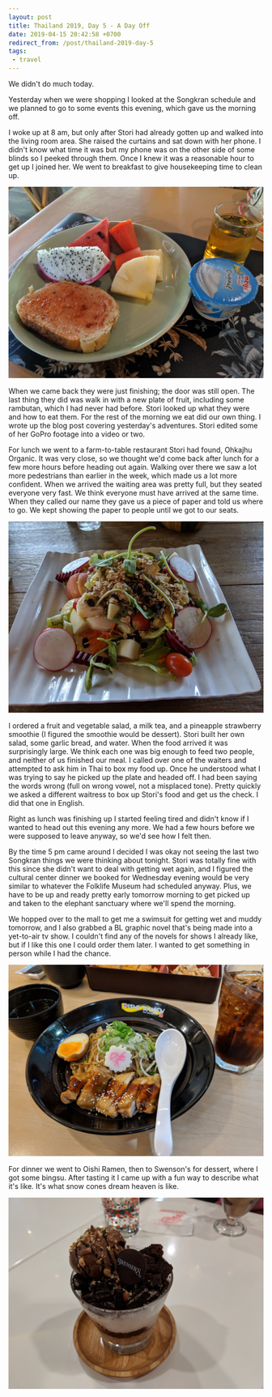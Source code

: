 ```yaml
---
layout: post
title: Thailand 2019, Day 5 - A Day Off
date: 2019-04-15 20:42:58 +0700
redirect_from: /post/thailand-2019-day-5
tags:
 - travel
---
```


We didn't do much today.

Yesterday when we were shopping I looked at the Songkran schedule and we planned to go to some events this evening, which gave us the morning off. 

I woke up at 8 am, but only after Stori had already gotten up and walked into the living room area. She raised the curtains and sat down with her phone. I didn't know what time it was but my phone was on the other side of some blinds so I peeked through them. Once I knew it was a reasonable hour to get up I joined her. We went to breakfast to give housekeeping time to clean up. 

![](/assets/images/2019/2019-04-15-thailand-day5-01.jpg)

When we came back they were just finishing; the door was still open. The last thing they did was walk in with a new plate of fruit, including some rambutan, which I had never had before. Stori looked up what they were and how to eat them. For the rest of the morning we eat did our own thing. I wrote up the blog post covering yesterday's adventures. Stori edited some of her GoPro footage into a video or two.

For lunch we went to a farm-to-table restaurant Stori had found, Ohkajhu Organic. It was very close, so we thought we'd come back after lunch for a few more hours before heading out again. Walking over there we saw a lot more pedestrians than earlier in the week, which made us a lot more confident. When we arrived the waiting area was pretty full, but they seated everyone very fast. We think everyone must have arrived at the same time.  When they called our name they gave us a piece of paper and told us where to go. We kept showing the paper to people until we got to our seats.

![](/assets/images/2019/2019-04-15-thailand-day5-02.jpg)

I ordered a fruit and vegetable salad, a milk tea, and a pineapple strawberry smoothie (I figured the smoothie would be dessert).  Stori built her own salad, some garlic bread, and water. When the food arrived it was surprisingly large. We think each one was big enough to feed two people, and neither of us finished our meal. I called over one of the waiters and attempted to ask him in Thai to box my food up. Once he understood what I was trying to say he picked up the plate and headed off. I had been saying the words wrong (full on wrong vowel, not a misplaced tone). Pretty quickly we asked a different waitress to box up Stori's food and get us the check. I did that one in English.

Right as lunch was finishing up I started feeling tired and didn't know if I wanted to head out this evening any more. We had a few hours before we were supposed to leave anyway, so we'd see how I felt then. 

By the time 5 pm came around I decided I was okay not seeing the last two Songkran things we were thinking about tonight. Stori was totally fine with this since she didn't want to deal with getting wet again, and I figured the cultural center dinner we booked for Wednesday evening would be very similar to whatever the Folklife Museum had scheduled anyway. Plus, we have to be up and ready pretty early tomorrow morning to get picked up and taken to the elephant sanctuary where we'll spend the morning. 

We hopped over to the mall to get me a swimsuit for getting wet and muddy tomorrow, and I also grabbed a BL graphic novel that's being made into a yet-to-air tv show. I couldn't find any of the novels for shows I already like, but if I like this one I could order them later. I wanted to get something in person while I had the chance. 

![](/assets/images/2019/2019-04-15-thailand-day5-03.jpg)

For dinner we went to Oishi Ramen, then to Swenson's for dessert, where I got some bingsu. After tasting it I came up with a fun way to describe what it's like. It's what snow cones dream heaven is like.

![](/assets/images/2019/2019-04-15-thailand-day5-04.jpg)
